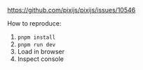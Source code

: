 https://github.com/pixijs/pixijs/issues/10546


How to reproduce:
1. `pnpm install`
2. `pnpm run dev`
3. Load in browser
4. Inspect console
